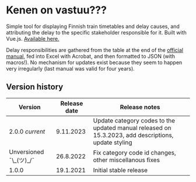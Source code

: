 # Kenen on vastuu???

Simple tool for displaying Finnish train timetables and delay causes, and attributing the delay to the specific stakeholder responsible for it. Built with Vue.js. [Available here.](https://msorri.github.io/kenenonvastuu)

Delay responsibilities are gathered from the table at the end of the [official manual](https://ava.vaylapilvi.fi/ava/Julkaisut/Vaylavirasto/vo_2023-15_hairiokirjausten_kasikirja_web.pdf), fed into Excel with Acrobat, and then formatted to JSON (with macros!). No mechanism for updates exist because they seem to happen very irregularly (last manual was valid for four years).

## Version history
| Version             | Release date | Release notes                                                                                       |
| ------------------- | ------------ | --------------------------------------------------------------------------------------------------- |
| 2.0.0 _current_     | 9.11.2023    | Update category codes to the updated manual released on 15.3.2023, add descriptions, update styling |
| Unversioned ¯\\\_(ツ)\_/¯ | 26.8.2022    | Fix category code id changes, other miscellanous fixes                                                    |
| 1.0.0               | 19.1.2021    | Initial stable release                                                                              |